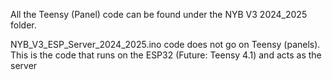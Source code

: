 All the Teensy (Panel) code can be found under the NYB V3 2024_2025 folder.

NYB_V3_ESP_Server_2024_2025.ino code does not go on Teensy (panels).  This is the code that runs on the ESP32 (Future: Teensy 4.1) and acts as the server
